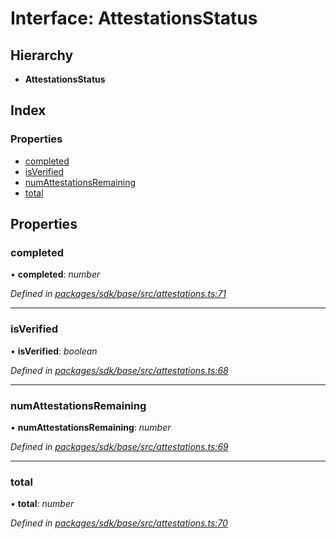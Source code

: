 # Interface: AttestationsStatus

## Hierarchy

* **AttestationsStatus**

## Index

### Properties

* [completed](_attestations_.attestationsstatus.md#completed)
* [isVerified](_attestations_.attestationsstatus.md#isverified)
* [numAttestationsRemaining](_attestations_.attestationsstatus.md#numattestationsremaining)
* [total](_attestations_.attestationsstatus.md#total)

## Properties

###  completed

• **completed**: *number*

*Defined in [packages/sdk/base/src/attestations.ts:71](https://github.com/celo-org/celo-monorepo/blob/master/packages/sdk/base/src/attestations.ts#L71)*

___

###  isVerified

• **isVerified**: *boolean*

*Defined in [packages/sdk/base/src/attestations.ts:68](https://github.com/celo-org/celo-monorepo/blob/master/packages/sdk/base/src/attestations.ts#L68)*

___

###  numAttestationsRemaining

• **numAttestationsRemaining**: *number*

*Defined in [packages/sdk/base/src/attestations.ts:69](https://github.com/celo-org/celo-monorepo/blob/master/packages/sdk/base/src/attestations.ts#L69)*

___

###  total

• **total**: *number*

*Defined in [packages/sdk/base/src/attestations.ts:70](https://github.com/celo-org/celo-monorepo/blob/master/packages/sdk/base/src/attestations.ts#L70)*
